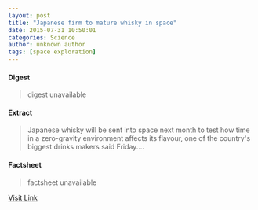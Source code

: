 ```yaml
---
layout: post
title: "Japanese firm to mature whisky in space"
date: 2015-07-31 10:50:01
categories: Science
author: unknown author
tags: [space exploration]
---
```



#### Digest
>digest unavailable

#### Extract
>Japanese whisky will be sent into space next month to test how time in a zero-gravity environment affects its flavour, one of the country's biggest drinks makers said Friday....

#### Factsheet
>factsheet unavailable

[Visit Link](http://phys.org/news/2015-07-japanese-firm-mature-whisky-space.html)


